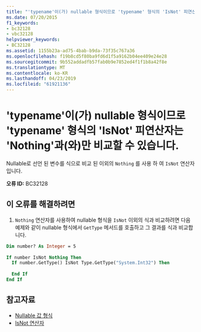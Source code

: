 ```yaml
---
title: "'typename'이(가) nullable 형식이므로 'typename' 형식의 'IsNot' 피연산자는 'Nothing'과(와)만 비교할 수 있습니다."
ms.date: 07/20/2015
f1_keywords:
- bc32128
- vbc32128
helpviewer_keywords:
- BC32128
ms.assetid: 1155b23a-ad75-4bab-b9da-73f35c767a36
ms.openlocfilehash: f19b8cd5f80ba9fd6d1f5a9162b04ee409e24e28
ms.sourcegitcommit: 9b552addadfb57fab0b9e7852ed4f1f1b8a42f8e
ms.translationtype: MT
ms.contentlocale: ko-KR
ms.lasthandoff: 04/23/2019
ms.locfileid: "61921136"
---
```

# <a name="isnot-operand-of-type-typename-can-only-be-compared-to-nothing-because-typename-is-a-nullable-type"></a>'typename'이(가) nullable 형식이므로 'typename' 형식의 'IsNot' 피연산자는 'Nothing'과(와)만 비교할 수 있습니다.
Nullable로 선언 된 변수를 식으로 비교 된 이외의 `Nothing` 를 사용 하 여 `IsNot` 연산자입니다.  
  
 **오류 ID:** BC32128  
  
## <a name="to-correct-this-error"></a>이 오류를 해결하려면  
  
1. `Nothing` 연산자를 사용하여 nullable 형식을 `IsNot` 이외의 식과 비교하려면 다음 예제와 같이 nullable 형식에서 `GetType` 메서드를 호출하고 그 결과를 식과 비교합니다.  
  
```vb  
Dim number? As Integer = 5  
  
If number IsNot Nothing Then  
  If number.GetType() IsNot Type.GetType("System.Int32") Then   
  
  End If  
End If  
```  
  
## <a name="see-also"></a>참고자료

- [Nullable 값 형식](../../../visual-basic/programming-guide/language-features/data-types/nullable-value-types.md)
- [IsNot 연산자](../../../visual-basic/language-reference/operators/isnot-operator.md)
